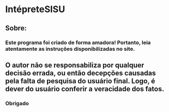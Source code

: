 # IntépreteSISU

## Sobre:
### Este programa foi criado de forma amadora! Portanto, leia atentamente as instruções disponibilizadas no site.

## O autor não se responsabiliza por qualquer decisão errada, ou então decepções causadas pela falta de pesquisa do usuário final. Logo, é dever do usuário conferir a veracidade dos fatos.
### Obrigado